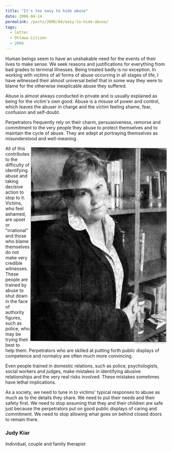 ```yaml
---
title: "It's too easy to hide abuse"
date: 2006-04-14
permalink: /posts/2006/04/easy-to-hide-abuse/
tags:
  - letter
  - Ottawa Citizen
  - 2006
---
```



Human beings seem to have an unshakable need for the events of their lives to make sense. We seek reasons and justifications for everything from bad grades to terminal illnesses. Being treated badly is no exception. In working with victims of all forms of abuse occurring in all stages of life, I have witnessed their almost universal belief that in some way they were to blame for the otherwise inexplicable abuse they suffered.

Abuse is almost always conducted in private and is usually explained as being for the victim's own good. Abuse is a misuse of power and control, which leaves the abuser in charge and the victim feeling shame, fear, confusion and self-doubt.

Perpetrators frequently rely on their charm, persuasiveness, remorse and commitment to the very people they abuse to protect themselves and to maintain the cycle of abuse. They are adept at portraying themselves as misunderstood and well-meaning.

<img src="/images/2006-04-14_photo.jpg" width="428" height="615" align="right" id="image_wrap_right" alt="judy">

All of this contributes to the difficulty of identifying abuse and taking decisive action to stop to it. Victims, who feel ashamed, are upset or "irrational" and those who blame themselves do not make very credible witnesses. These people are trained by abuse to shut down in the face of authority figures, such as police, who may be trying their best to help them. Perpetrators who are skilled at putting forth public displays of competence and normalcy are often much more convincing.

Even people trained in domestic relations, such as police, psychologists, social workers and judges, make mistakes in identifying abusive relationships and the very real risks involved. These mistakes sometimes have lethal implications.

As a society, we need to tune in to victims' typical responses to abuse as much as to the details they share. We need to put their needs and their safety first. We need to stop assuming that they and their children are safe just because the perpetrators put on good public displays of caring and commitment. We need to stop allowing what goes on behind closed doors to remain there.


### Judy Kiar
Individual, couple and family therapist

